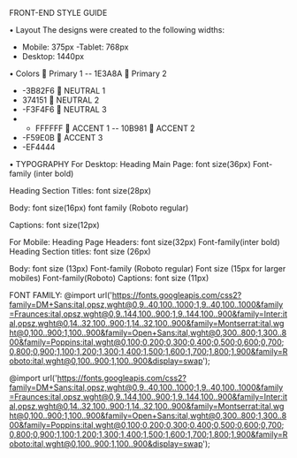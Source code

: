 FRONT-END STYLE GUIDE

•	Layout
The designs were created to the following widths:
- Mobile: 375px
-Tablet: 768px
- Desktop: 1440px

•	Colors
	Primary 1
-- 1E3A8A
	Primary 2
- -3B82F6
	NEUTRAL 1
- 374151
	NEUTRAL 2
- -F3F4F6
	NEUTRAL 3
- - FFFFFF
	ACCENT 1
-- 10B981
	ACCENT 2
- -F59E0B
	ACCENT 3
- -EF4444

•	TYPOGRAPHY 
For Desktop:
Heading Main Page: font size(36px) 
Font-family (inter bold)

Heading Section Titles: font size(28px)

Body: font size(16px) 
font family (Roboto regular)

Captions: font size(12px)

For Mobile: 
Heading Page Headers: font size(32px) 
Font-family(inter bold)
Heading Section titles: font size (26px)

Body: font size (13px)
Font-family (Roboto regular)
Font size (15px for larger mobiles) Font-family(Roboto)
Captions: font size (11px)

FONT FAMILY:
@import url('https://fonts.googleapis.com/css2?family=DM+Sans:ital,opsz,wght@0,9..40,100..1000;1,9..40,100..1000&family=Fraunces:ital,opsz,wght@0,9..144,100..900;1,9..144,100..900&family=Inter:ital,opsz,wght@0,14..32,100..900;1,14..32,100..900&family=Montserrat:ital,wght@0,100..900;1,100..900&family=Open+Sans:ital,wght@0,300..800;1,300..800&family=Poppins:ital,wght@0,100;0,200;0,300;0,400;0,500;0,600;0,700;0,800;0,900;1,100;1,200;1,300;1,400;1,500;1,600;1,700;1,800;1,900&family=Roboto:ital,wght@0,100..900;1,100..900&display=swap');

@import url('https://fonts.googleapis.com/css2?family=DM+Sans:ital,opsz,wght@0,9..40,100..1000;1,9..40,100..1000&family=Fraunces:ital,opsz,wght@0,9..144,100..900;1,9..144,100..900&family=Inter:ital,opsz,wght@0,14..32,100..900;1,14..32,100..900&family=Montserrat:ital,wght@0,100..900;1,100..900&family=Open+Sans:ital,wght@0,300..800;1,300..800&family=Poppins:ital,wght@0,100;0,200;0,300;0,400;0,500;0,600;0,700;0,800;0,900;1,100;1,200;1,300;1,400;1,500;1,600;1,700;1,800;1,900&family=Roboto:ital,wght@0,100..900;1,100..900&display=swap');
